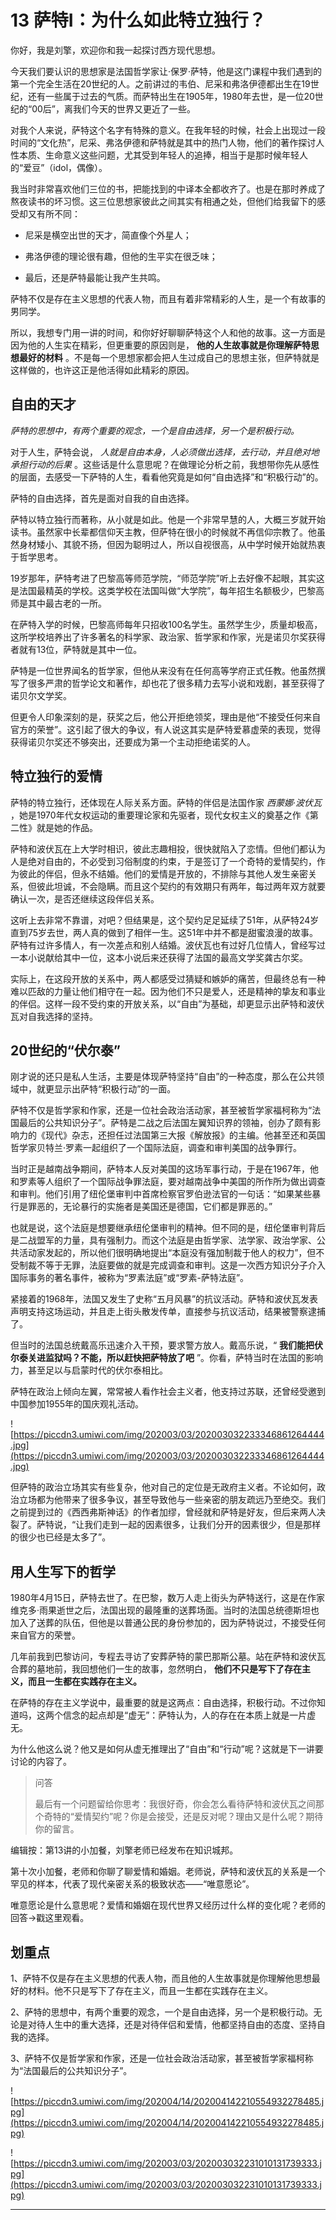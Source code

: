# 13 萨特I：为什么如此特立独行？

你好，我是刘擎，欢迎你和我一起探讨西方现代思想。

今天我们要认识的思想家是法国哲学家让·保罗·萨特，他是这门课程中我们遇到的第一个完全生活在20世纪的人。之前讲过的韦伯、尼采和弗洛伊德都出生在19世纪，还有一些属于过去的气质。而萨特出生在1905年，1980年去世，是一位20世纪的“00后”，离我们今天的世界又更近了一些。

对我个人来说，萨特这个名字有特殊的意义。在我年轻的时候，社会上出现过一段时间的“文化热”，尼采、弗洛伊德和萨特就是其中的热门人物，他们的著作探讨人性本质、生命意义这些问题，尤其受到年轻人的追捧，相当于是那时候年轻人的“爱豆”（idol，偶像）。

我当时非常喜欢他们三位的书，把能找到的中译本全都收齐了。也是在那时养成了熬夜读书的坏习惯。这三位思想家彼此之间其实有相通之处，但他们给我留下的感受却又有所不同：

* 尼采是横空出世的天才，简直像个外星人；

* 弗洛伊德的理论很有趣，但他的生平实在很乏味；

* 最后，还是萨特最能让我产生共鸣。

萨特不仅是存在主义思想的代表人物，而且有着非常精彩的人生，是一个有故事的男同学。

所以，我想专门用一讲的时间，和你好好聊聊萨特这个人和他的故事。这一方面是因为他的人生实在精彩，但更重要的原因则是， **他的人生故事就是你理解萨特思想最好的材料** 。不是每一个思想家都会把人生过成自己的思想主张，但萨特就是这样做的，也许这正是他活得如此精彩的原因。

## 自由的天才

 *萨特的思想中，有两个重要的观念，一个是自由选择，另一个是积极行动。*

对于人生，萨特会说， *人就是自由本身，人必须做出选择，去行动，并且绝对地承担行动的后果* 。这些话是什么意思呢？在做理论分析之前，我想带你先从感性的层面，去感受一下萨特的人生，看看他究竟是如何“自由选择”和“积极行动”的。

萨特的自由选择，首先是面对自我的自由选择。

萨特以特立独行而著称，从小就是如此。他是一个非常早慧的人，大概三岁就开始读书。虽然家中长辈都信仰天主教，但萨特在很小的时候就不再信仰宗教了。他虽然身材矮小、其貌不扬，但因为聪明过人，所以自视很高，从中学时候开始就热衷于哲学思考。

19岁那年，萨特考进了巴黎高等师范学院，“师范学院”听上去好像不起眼，其实这是法国最精英的学校。这类学校在法国叫做“大学院”，每年招生名额极少，巴黎高师是其中最古老的一所。

在萨特入学的时候，巴黎高师每年只招收100名学生。虽然学生少，质量却极高，这所学校培养出了许多著名的科学家、政治家、哲学家和作家，光是诺贝尔奖获得者就有13位，萨特就是其中一位。

萨特是一位世界闻名的哲学家，但他从来没有在任何高等学府正式任教。他虽然撰写了很多严肃的哲学论文和著作，却也花了很多精力去写小说和戏剧，甚至获得了诺贝尔文学奖。

但更令人印象深刻的是，获奖之后，他公开拒绝领奖，理由是他“不接受任何来自官方的荣誉”。这引起了很大的争议，有人说这其实是萨特爱慕虚荣的表现，觉得获得诺贝尔奖还不够突出，还要成为第一个主动拒绝诺奖的人。

## 特立独行的爱情

萨特的特立独行，还体现在人际关系方面。萨特的伴侣是法国作家 *西蒙娜·波伏瓦* ，她是1970年代女权运动的重要理论家和先驱者，现代女权主义的奠基之作《第二性》就是她的作品。

萨特和波伏瓦在上大学时相识，彼此志趣相投，很快就陷入了恋情。但他们都认为人是绝对自由的，不必受到习俗制度的约束，于是签订了一个奇特的爱情契约，作为彼此的伴侣，但永不结婚。他们的爱情是开放的，不排除与其他人发生亲密关系，但彼此坦诚，不会隐瞒。而且这个契约的有效期只有两年，每过两年双方就要确认一次，是否还继续这段伴侣关系。

这听上去非常不靠谱，对吧？但结果是，这个契约足足延续了51年，从萨特24岁直到75岁去世，两人真的做到了相伴一生。这51年中并不都是甜蜜浪漫的故事。萨特有过许多情人，有一次差点和别人结婚。波伏瓦也有过好几位情人，曾经写过一本小说献给其中一位，这本小说后来还获得了法国的最高文学奖龚古尔奖。

实际上，在这段开放的关系中，两人都感受过猜疑和嫉妒的痛苦，但最终总有一种难以匹敌的力量让他们相守在一起。因为他们不只是爱人，还是精神的挚友和事业的伴侣。这样一段不受约束的开放关系，以“自由”为基础，却更显示出萨特和波伏瓦对自我选择的坚持。

## 20世纪的“伏尔泰”

刚才说的还只是私人生活，主要是体现萨特坚持“自由”的一种态度，那么在公共领域中，就更显示出萨特“积极行动”的一面。

萨特不仅是哲学家和作家，还是一位社会政治活动家，甚至被哲学家福柯称为“法国最后的公共知识分子”。萨特是二战之后法国左翼知识界的领袖，创办了颇有影响力的《现代》杂志，还担任过法国第三大报《解放报》的主编。他甚至还和英国哲学家贝特兰·罗素一起组织了一个国际法庭，调查和审判美国的战争罪行。

当时正是越南战争期间，萨特本人反对美国的这场军事行动，于是在1967年，他和罗素等人组织了一个国际战争罪法庭，要对越南战争中美国的所作所为做出调查和审判。他们引用了纽伦堡审判中首席检察官罗伯逊法官的一句话：“如果某些暴行是罪恶的，无论暴行的实施者是美国还是德国，它们都是罪恶的。”

也就是说，这个法庭是想要继承纽伦堡审判的精神。但不同的是，纽伦堡审判背后是二战盟军的力量，具有强制力。而这个法庭是由哲学家、法学家、政治学家、公共活动家发起的，所以他们很明确地提出“本庭没有强加制裁于他人的权力”，但不受制裁不等于无罪，法庭要做的就是完成调查和审判。这是一次西方知识分子介入国际事务的著名事件，被称为“罗素法庭”或“罗素-萨特法庭”。

紧接着的1968年，法国又发生了史称“五月风暴”的抗议活动。萨特和波伏瓦发表声明支持这场运动，并且走上街头散发传单，直接参与抗议活动，结果被警察逮捕了。

但当时的法国总统戴高乐迅速介入干预，要求警方放人。戴高乐说，“ **我们能把伏尔泰关进监狱吗？不能，所以赶快把萨特放了吧** ”。你看，萨特当时在法国的影响力，甚至足以与启蒙时代的伏尔泰相比。

萨特在政治上倾向左翼，常常被人看作社会主义者，他支持过苏联，还曾经受邀到中国参加1955年的国庆观礼活动。

![https://piccdn3.umiwi.com/img/202003/03/202003032233346861264444.jpg](https://piccdn3.umiwi.com/img/202003/03/202003032233346861264444.jpg)

但萨特的政治立场其实有些复杂，他对自己的定位是无政府主义者。不论如何，政治立场都为他带来了很多争议，甚至导致他与一些亲密的朋友疏远乃至绝交。我们之前提到过的《西西弗斯神话》的作者加缪，曾经就和萨特是好友，但后来两人决裂了。萨特说，“让我们走到一起的因素很多，让我们分开的因素很少，但是那样的很少也已经是太多了”。

## 用人生写下的哲学

1980年4月15日，萨特去世了。在巴黎，数万人走上街头为萨特送行，这是在作家维克多·雨果逝世之后，法国出现的最隆重的送葬场面。当时的法国总统德斯坦也加入了送葬的队伍，但他是以普通公民的身份参加的，因为萨特说过，不接受任何来自官方的荣誉。

几年前我到巴黎访问，专程去寻访了安葬萨特的蒙巴那斯公墓。站在萨特和波伏瓦合葬的墓地前，我回想他们一生的故事，忽然明白， **他们不只是写下了存在主义，而且一生都在实践存在主义。**

在萨特的存在主义学说中，最重要的就是这两点：自由选择，积极行动。不过你知道吗，这两个信念的起点却是“虚无”：萨特认为，人的存在在本质上就是一片虚无。

为什么他这么说？他又是如何从虚无推理出了“自由”和“行动”呢？这就是下一讲要讨论的内容了。

> 问答
> 
> 最后有一个问题留给你思考：我很好奇，你会怎么看待萨特和波伏瓦之间那个奇特的“爱情契约”呢？你是会接受，还是反对呢？理由又是什么呢？期待你的留言。

编辑按：第13讲的小加餐，刘擎老师已经发布在知识城邦。

第十次小加餐，老师和你聊了聊爱情和婚姻。老师说，萨特和波伏瓦的关系是一个罕见的样本，代表了现代亲密关系的极致状态——“唯意愿论”。

唯意愿论是什么意思呢？爱情和婚姻在现代世界又经历过什么样的变化呢？老师的回答→戳这里观看。

## 划重点

1、萨特不仅是存在主义思想的代表人物，而且他的人生故事就是你理解他思想最好的材料。他不只是写下了存在主义，而且一生都在实践存在主义。

2、萨特的思想中，有两个重要的观念，一个是自由选择，另一个是积极行动。无论是对待人生中的重大选择，还是对待伴侣和爱情，他都坚持自由的态度、坚持自我的选择。

3、萨特不仅是哲学家和作家，还是一位社会政治活动家，甚至被哲学家福柯称为“法国最后的公共知识分子”。

![https://piccdn3.umiwi.com/img/202004/14/202004142210554932278485.jpg](https://piccdn3.umiwi.com/img/202004/14/202004142210554932278485.jpg)

![https://piccdn3.umiwi.com/img/202003/03/202003032231010131739333.jpg](https://piccdn3.umiwi.com/img/202003/03/202003032231010131739333.jpg)

---
